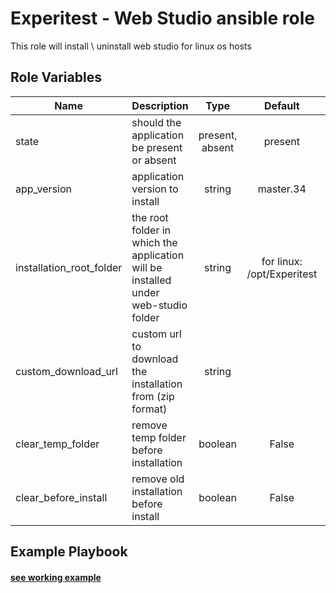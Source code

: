 Experitest - Web Studio ansible role
=========

This role will install \ uninstall web studio for linux os hosts <br>

Role Variables
--------------

| Name | Description | Type | Default | Required |
|------|-------------|:----:|:-----:|:-----:|
| state | should the application be present or absent | present, absent | present | no |
| app_version | application version to install | string | master.34 | no |
| installation_root_folder | the root folder in which the application will be installed under web-studio folder | string | for linux: /opt/Experitest | no |
| custom_download_url | custom url to download the installation from (zip format) | string |  | no |
| clear_temp_folder | remove temp folder before installation | boolean | False | no |
| clear_before_install | remove old installation before install | boolean | False | no |

Example Playbook
----------------

#### [see working example](/example)
